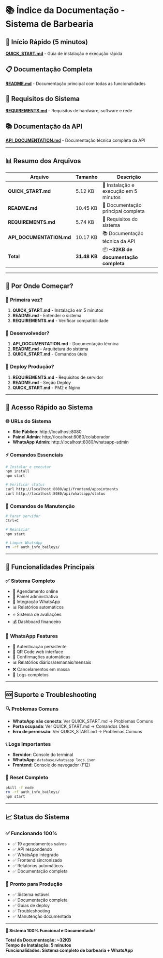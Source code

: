 # 📚 Índice da Documentação - Sistema de Barbearia

## 🚀 **Início Rápido (5 minutos)**
**[QUICK_START.md](./QUICK_START.md)** - Guia de instalação e execução rápida

## 📋 **Documentação Completa**
**[README.md](./README.md)** - Documentação principal com todas as funcionalidades

## 🔧 **Requisitos do Sistema**
**[REQUIREMENTS.md](./REQUIREMENTS.md)** - Requisitos de hardware, software e rede

## 📚 **Documentação da API**
**[API_DOCUMENTATION.md](./API_DOCUMENTATION.md)** - Documentação técnica completa da API

---

## 📊 **Resumo dos Arquivos**

| Arquivo | Tamanho | Descrição |
|---------|---------|-----------|
| **QUICK_START.md** | 5.12 KB | 🚀 Instalação e execução em 5 minutos |
| **README.md** | 10.45 KB | 📖 Documentação principal completa |
| **REQUIREMENTS.md** | 5.74 KB | 🔧 Requisitos do sistema |
| **API_DOCUMENTATION.md** | 10.17 KB | 📚 Documentação técnica da API |
| **Total** | **31.48 KB** | 📦 **~32KB de documentação completa** |

---

## 🎯 **Por Onde Começar?**

### 👶 **Primeira vez?**
1. **QUICK_START.md** - Instalação em 5 minutos
2. **README.md** - Entender o sistema
3. **REQUIREMENTS.md** - Verificar compatibilidade

### 🔧 **Desenvolvedor?**
1. **API_DOCUMENTATION.md** - Documentação técnica
2. **README.md** - Arquitetura do sistema
3. **QUICK_START.md** - Comandos úteis

### 🚀 **Deploy Produção?**
1. **REQUIREMENTS.md** - Requisitos de servidor
2. **README.md** - Seção Deploy
3. **QUICK_START.md** - PM2 e Nginx

---

## 🎯 **Acesso Rápido ao Sistema**

### 🌐 **URLs do Sistema**
- **Site Público**: http://localhost:8080
- **Painel Admin**: http://localhost:8080/colaborador
- **WhatsApp Admin**: http://localhost:8080/whatsapp-admin

### ⚡ **Comandos Essenciais**
```bash
# Instalar e executar
npm install
npm start

# Verificar status
curl http://localhost:8080/api/frontend/appointments
curl http://localhost:8080/api/whatsapp/status
```

### 🔧 **Comandos de Manutenção**
```bash
# Parar servidor
Ctrl+C

# Reiniciar
npm start

# Limpar WhatsApp
rm -rf auth_info_baileys/
```

---

## 📱 **Funcionalidades Principais**

### ✅ **Sistema Completo**
- 🎯 Agendamento online
- 👥 Painel administrativo
- 📱 Integração WhatsApp
- 📊 Relatórios automáticos
- ⭐ Sistema de avaliações
- 💰 Dashboard financeiro

### 📱 **WhatsApp Features**
- 🔐 Autenticação persistente
- 📱 QR Code web interface
- 📨 Confirmações automáticas
- 📊 Relatórios diários/semanais/mensais
- ❌ Cancelamentos em massa
- 📝 Logs completos

---

## 🆘 **Suporte e Troubleshooting**

### 🔍 **Problemas Comuns**
- **WhatsApp não conecta**: Ver QUICK_START.md → Problemas Comuns
- **Porta ocupada**: Ver QUICK_START.md → Comandos Úteis
- **Erro de permissão**: Ver QUICK_START.md → Problemas Comuns

### 📞 **Logs Importantes**
- **Servidor**: Console do terminal
- **WhatsApp**: `database/whatsapp_logs.json`
- **Frontend**: Console do navegador (F12)

### 🔄 **Reset Completo**
```bash
pkill -f node
rm -rf auth_info_baileys/
npm start
```

---

## 📈 **Status do Sistema**

### ✅ **Funcionando 100%**
- ✅ 19 agendamentos salvos
- ✅ API respondendo
- ✅ WhatsApp integrado
- ✅ Frontend sincronizado
- ✅ Relatórios automáticos
- ✅ Documentação completa

### 🎯 **Pronto para Produção**
- ✅ Sistema estável
- ✅ Documentação completa
- ✅ Guias de deploy
- ✅ Troubleshooting
- ✅ Manutenção documentada

---

**🎉 Sistema 100% Funcional e Documentado!**

**Total da Documentação: ~32KB**  
**Tempo de Instalação: 5 minutos**  
**Funcionalidades: Sistema completo de barbearia + WhatsApp**
